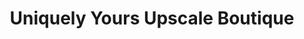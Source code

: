---
title: "Uniquely Yours Upscale Boutique"
url: /euclid/uniquely-yours-upscale-boutique/
shop: Allgemein
---